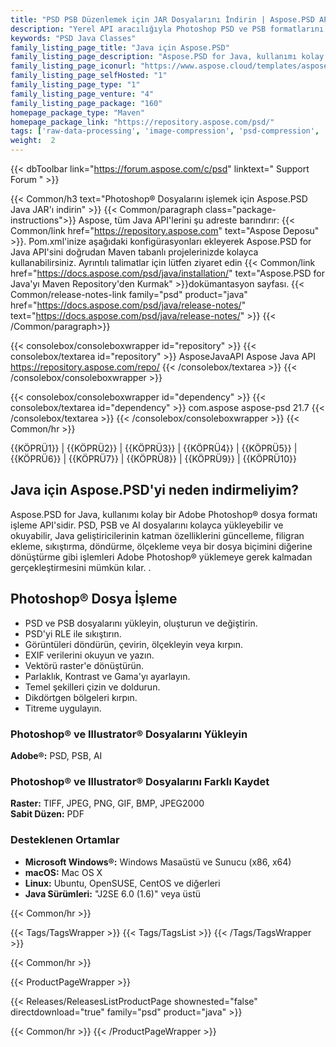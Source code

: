 ```yaml
---
title: "PSD PSB Düzenlemek için JAR Dosyalarını İndirin | Aspose.PSD API'si"
description: "Yerel API aracılığıyla Photoshop PSD ve PSB formatlarını oluşturmak, değiştirmek ve dönüştürmek için Java JAR dosyalarını indirin. Görüntü sıkıştırma, renk taklidi, oluşturma ve ölçeklemeyi vb. destekler."
keywords: "PSD Java Classes"
family_listing_page_title: "Java için Aspose.PSD"
family_listing_page_description: "Aspose.PSD for Java, kullanımı kolay bir Adobe Photoshop format işleme API'sidir. Şu anda PSD ve PSB formatlarını kolayca yükleyebilir ve okuyabilir. Geliştiriciler, Adobe Photoshop'u yüklemeden katman özelliklerini güncelleme, filigran ekleme, sıkıştırma, döndürme, ölçekleme veya bir dosya biçimini diğerine dönüştürme gibi işlemleri gerçekleştirebilir. TIFF, JPEG, PNG, GIF, BMP ve daha fazlası gibi görüntü formatları kolayca dışa aktarılabilir."
family_listing_page_iconurl: "https://www.aspose.cloud/templates/aspose/App_Themes/V3/images/psd/272x272/aspose_psd-for-java.png"
family_listing_page_selfHosted: "1"
family_listing_page_type: "1"
family_listing_page_venture: "4"
family_listing_page_package: "160"
homepage_package_type: "Maven"
homepage_package_link: "https://repository.aspose.com/psd/"
tags: ['raw-data-processing', 'image-compression', 'psd-compression', 'image-rotation', 'flip-image', 'image-scale', 'cache-system', 'exif-data', 'dithering', 'crop', 'vector-to-raster', 'cubic-bézier', 'matrix-transformation', 'adjustment-layer', 'median-filter', 'wiener-filter', 'graphics', 'linked-layer', 'text-layer']
weight:  2
---
```


{{< dbToolbar link="https://forum.aspose.com/c/psd" linktext=" Support Forum " >}}

{{< Common/h3 text="Photoshop® Dosyalarını işlemek için Aspose.PSD Java JAR'ı indirin"  >}}
{{< Common/paragraph class="package-instructions">}}
Aspose, tüm Java API'lerini şu adreste barındırır:
{{< Common/link href="https://repository.aspose.com" text="Aspose Deposu"  >}}. Pom.xml'inize aşağıdaki konfigürasyonları ekleyerek Aspose.PSD for Java API'sini doğrudan Maven tabanlı projelerinizde kolayca kullanabilirsiniz. Ayrıntılı talimatlar için lütfen ziyaret edin
{{< Common/link href="https://docs.aspose.com/psd/java/installation/" text="Aspose.PSD for Java'yı Maven Repository'den Kurmak"  >}}dokümantasyon sayfası.
{{< Common/release-notes-link family="psd" product="java" href="https://docs.aspose.com/psd/java/release-notes/" text="https://docs.aspose.com/psd/java/release-notes/"  >}}
{{< /Common/paragraph>}}

{{< consolebox/consoleboxwrapper id="repository" >}}
   {{< consolebox/textarea id="repository" >}} 
      <repository>
      <id>AsposeJavaAPI</id>
      <name>Aspose Java API</name>
      <url>https://repository.aspose.com/repo/</url>
      </repository> 
   {{< /consolebox/textarea >}}
{{< /consolebox/consoleboxwrapper >}}

{{< consolebox/consoleboxwrapper id="dependency" >}}
   {{< consolebox/textarea id="dependency" >}}
      <dependency>
      <groupId>com.aspose</groupId>
      <artifactId>aspose-psd</artifactId>
      <version>21.7</version>
      </dependency>
   {{< /consolebox/textarea >}}
{{< /consolebox/consoleboxwrapper >}}
{{< Common/hr >}}

{{KÖPRÜ1}} | {{KÖPRÜ2}} | {{KÖPRÜ3}} | {{KÖPRÜ4}} | {{KÖPRÜ5}} | {{KÖPRÜ6}} | {{KÖPRÜ7}} | {{KÖPRÜ8}} | {{KÖPRÜ9}} | {{KÖPRÜ10}}

## Java için Aspose.PSD'yi neden indirmeliyim?

Aspose.PSD for Java, kullanımı kolay bir Adobe Photoshop® dosya formatı işleme API'sidir. PSD, PSB ve AI dosyalarını kolayca yükleyebilir ve okuyabilir, Java geliştiricilerinin katman özelliklerini güncelleme, filigran ekleme, sıkıştırma, döndürme, ölçekleme veya bir dosya biçimini diğerine dönüştürme gibi işlemleri Adobe Photoshop® yüklemeye gerek kalmadan gerçekleştirmesini mümkün kılar. .

## Photoshop® Dosya İşleme

- PSD ve PSB dosyalarını yükleyin, oluşturun ve değiştirin.
- PSD'yi RLE ile sıkıştırın.
- Görüntüleri döndürün, çevirin, ölçekleyin veya kırpın.
- EXIF verilerini okuyun ve yazın.
- Vektörü raster'e dönüştürün.
- Parlaklık, Kontrast ve Gama'yı ayarlayın.
- Temel şekilleri çizin ve doldurun.
- Dikdörtgen bölgeleri kırpın.
- Titreme uygulayın.

### Photoshop® ve Illustrator® Dosyalarını Yükleyin

**Adobe®:** PSD, PSB, AI

### Photoshop® ve Illustrator® Dosyalarını Farklı Kaydet

**Raster:** TIFF, JPEG, PNG, GIF, BMP, JPEG2000\
**Sabit Düzen:** PDF

### Desteklenen Ortamlar

- **Microsoft Windows®:** Windows Masaüstü ve Sunucu (x86, x64)
- **macOS:** Mac OS X
- **Linux:** Ubuntu, OpenSUSE, CentOS ve diğerleri
- **Java Sürümleri:** "J2SE 6.0 (1.6)" veya üstü

{{< Common/hr >}}

{{< Tags/TagsWrapper >}}
 {{< Tags/TagsList >}}
{{< /Tags/TagsWrapper >}}

{{< Common/hr >}}

{{< ProductPageWrapper >}}
<!-- ReleasesListProductPage-->
   {{< Releases/ReleasesListProductPage shownested="false"  directdownload="true" family="psd" product="java" >}}
<!-- /ReleasesListProductPage-->
{{< Common/hr >}}
{{< /ProductPageWrapper >}}

